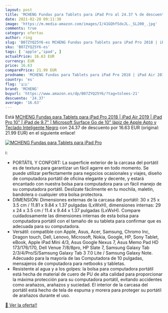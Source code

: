 ```yaml
---
layout: post
title: 'MCHENG Fundas para Tablets para iPad Pro al 24.37 % de descuento'
date: 2021-02-20 09:11:30
image: 'https://m.media-amazon.com/images/I/41GQhfSdxJL._SL200_.jpg'
comments: true
category: ofertas
author: ring
slug: 'B07ZYQ25Y6-es MCHENG Fundas para Tablets para iPad Pro 2018 | iPad Air...'
sku: 'B07ZYQ25Y6-es'
tags: [ 'apple','ipad', ]
actualPrice: 16.63 EUR
currency: EUR
price: 16.63
comparePrice: 21.99 EUR
prodname: 'MCHENG Fundas para Tablets para iPad Pro 2018 | iPad Air 2019 | iPad Pro 10" | iPad de 9.7" | Microsoft Surface Go de 10"  lápiz de Apple Apto y Teclado Inteligente  Negro'
country: 'es'
flag: '🇪🇸'
brand: 'MCHENG'
buyurl: 'https://www.amazon.es/dp/B07ZYQ25Y6/?tag=tolees-21'
descuento: '24.37'
average: '16.63'
---
```


Está [MCHENG Fundas para Tablets para iPad Pro 2018 | iPad Air 2019 | iPad Pro 10" | iPad de 9.7" | Microsoft Surface Go de 10"  lápiz de Apple Apto y Teclado Inteligente  Negro](https://www.amazon.es/dp/B07ZYQ25Y6/?tag=tolees-21) con 24.37 de descuento por 16.63 EUR (original: 21.99 EUR) en el siguiente enlace!

[![MCHENG Fundas para Tablets para iPad Pro](https://m.media-amazon.com/images/I/41GQhfSdxJL._SL200_.jpg)](https://www.amazon.es/dp/B07ZYQ25Y6/?tag=tolees-21)

ℹ️:

- PORTÁTIL Y CONFORT: La superficie exterior de la carcasa del portátil es de textura para garantizar un fácil agarre en todo momento. Se puede utilizar perfectamente para negocios ocasionales y viajes, diseño de computadora portátil de oficina elegante y decente, y estará encantado con nuestra bolsa para computadora para un fácil manejo de su computadora portátil. Deslízate fácilmente en tu mochila, maletín, bandolera o cualquier otra bolsa protectora.
- DIMENSIÓN: Dimensiones externas de la carcasa del portátil: 30 x 25 x 3.5 cm / 11.81 x 9.84 x 1.37 pulgadas (LxWxH), dimensiones internas: 29 x 24 x 3.5 cm / 11.4 x 9.44 x 1.37 pulgadas (LxWxH). Compare cuidadosamente las dimensiones internas de esta bolsa para computadora portátil con el tamaño de su tableta para confirmar que es adecuada para su computadora.
- Versátil: compatible con Apple, Asus, Acer, Samsung, Chromo Inc, Dragon touch, Dell, Lenovo, Microsoft, Nokia, Google, HP, Sony Tablet, eBook, Apple iPad Mini 4/3, Asus Google Nexus 7, Asus Memo Pad HD 173/176/170, Dell Venue 7/8/8pro, HP Slate 7, Samsung Galaxy Tab 2/3/4/Pro/S/Samsung Galaxy Tab 3 7.0 Lite / Samsung Galaxy Note. Adecuado para la mayoría de las Computadora de 10 pulgadas, mensajeros de computadora para netbooks y tabletas.
- Resistente al agua y a los golpes: la bolsa para computadora portátil está hecha de material de cuero de PU de alta calidad para proporcionar la máxima protección para su computadora portátil, evitando accidentes como arañazos, arañazos y suciedad. El interior de la carcasa del portátil está hecho de tela de espuma y morera para proteger su portátil de arañazos durante el uso.

[🛒 Ver la oferta!!](https://www.amazon.es/dp/B07ZYQ25Y6/?tag=tolees-21)
